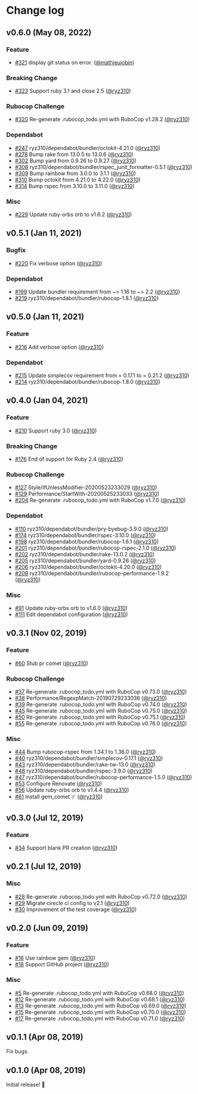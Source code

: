 # Change log

## v0.6.0 (May 08, 2022)

### Feature

- [#321](https://github.com/ryz310/pr_comet/pull/321) display git status on error. ([@mathieujobin](https://github.com/mathieujobin))

### Breaking Change

- [#323](https://github.com/ryz310/pr_comet/pull/323) Support ruby 3.1 and close 2.5 ([@ryz310](https://github.com/ryz310))

### Rubocop Challenge

- [#320](https://github.com/ryz310/pr_comet/pull/320) Re-generate .rubocop_todo.yml with RuboCop v1.28.2 ([@ryz310](https://github.com/ryz310))

### Dependabot

- [#247](https://github.com/ryz310/pr_comet/pull/247) ryz310/dependabot/bundler/octokit-4.21.0 ([@ryz310](https://github.com/ryz310))
- [#278](https://github.com/ryz310/pr_comet/pull/278) Bump rake from 13.0.5 to 13.0.6 ([@ryz310](https://github.com/ryz310))
- [#302](https://github.com/ryz310/pr_comet/pull/302) Bump yard from 0.9.26 to 0.9.27 ([@ryz310](https://github.com/ryz310))
- [#308](https://github.com/ryz310/pr_comet/pull/308) ryz310/dependabot/bundler/rspec_junit_formatter-0.5.1 ([@ryz310](https://github.com/ryz310))
- [#309](https://github.com/ryz310/pr_comet/pull/309) Bump rainbow from 3.0.0 to 3.1.1 ([@ryz310](https://github.com/ryz310))
- [#310](https://github.com/ryz310/pr_comet/pull/310) Bump octokit from 4.21.0 to 4.22.0 ([@ryz310](https://github.com/ryz310))
- [#314](https://github.com/ryz310/pr_comet/pull/314) Bump rspec from 3.10.0 to 3.11.0 ([@ryz310](https://github.com/ryz310))

### Misc

- [#229](https://github.com/ryz310/pr_comet/pull/229) Update ruby-orbs orb to v1.6.2 ([@ryz310](https://github.com/ryz310))

## v0.5.1 (Jan 11, 2021)

### Bugfix

- [#220](https://github.com/ryz310/pr_comet/pull/220) Fix verbose option ([@ryz310](https://github.com/ryz310))

### Dependabot

- [#199](https://github.com/ryz310/pr_comet/pull/199) Update bundler requirement from ~> 1.16 to ~> 2.2 ([@ryz310](https://github.com/ryz310))
- [#219](https://github.com/ryz310/pr_comet/pull/219) ryz310/dependabot/bundler/rubocop-1.8.1 ([@ryz310](https://github.com/ryz310))

## v0.5.0 (Jan 11, 2021)

### Feature

- [#216](https://github.com/ryz310/pr_comet/pull/216) Add verbose option ([@ryz310](https://github.com/ryz310))

### Dependabot

- [#215](https://github.com/ryz310/pr_comet/pull/215) Update simplecov requirement from = 0.17.1 to = 0.21.2 ([@ryz310](https://github.com/ryz310))
- [#214](https://github.com/ryz310/pr_comet/pull/214) ryz310/dependabot/bundler/rubocop-1.8.0 ([@ryz310](https://github.com/ryz310))

## v0.4.0 (Jan 04, 2021)

### Feature

- [#210](https://github.com/ryz310/pr_comet/pull/210) Support ruby 3.0 ([@ryz310](https://github.com/ryz310))

### Breaking Change

- [#176](https://github.com/ryz310/pr_comet/pull/176) End of support for Ruby 2.4 ([@ryz310](https://github.com/ryz310))

### Rubocop Challenge

- [#127](https://github.com/ryz310/pr_comet/pull/127) Style/IfUnlessModifier-20200523233029 ([@ryz310](https://github.com/ryz310))
- [#129](https://github.com/ryz310/pr_comet/pull/129) Performance/StartWith-20200525233033 ([@ryz310](https://github.com/ryz310))
- [#204](https://github.com/ryz310/pr_comet/pull/204) Re-generate .rubocop_todo.yml with RuboCop v1.7.0 ([@ryz310](https://github.com/ryz310))

### Dependabot

- [#110](https://github.com/ryz310/pr_comet/pull/110) ryz310/dependabot/bundler/pry-byebug-3.9.0 ([@ryz310](https://github.com/ryz310))
- [#174](https://github.com/ryz310/pr_comet/pull/174) ryz310/dependabot/bundler/rspec-3.10.0 ([@ryz310](https://github.com/ryz310))
- [#198](https://github.com/ryz310/pr_comet/pull/198) ryz310/dependabot/bundler/rubocop-1.6.1 ([@ryz310](https://github.com/ryz310))
- [#201](https://github.com/ryz310/pr_comet/pull/201) ryz310/dependabot/bundler/rubocop-rspec-2.1.0 ([@ryz310](https://github.com/ryz310))
- [#202](https://github.com/ryz310/pr_comet/pull/202) ryz310/dependabot/bundler/rake-13.0.2 ([@ryz310](https://github.com/ryz310))
- [#205](https://github.com/ryz310/pr_comet/pull/205) ryz310/dependabot/bundler/yard-0.9.26 ([@ryz310](https://github.com/ryz310))
- [#206](https://github.com/ryz310/pr_comet/pull/206) ryz310/dependabot/bundler/octokit-4.20.0 ([@ryz310](https://github.com/ryz310))
- [#209](https://github.com/ryz310/pr_comet/pull/209) ryz310/dependabot/bundler/rubocop-performance-1.9.2 ([@ryz310](https://github.com/ryz310))

### Misc

- [#91](https://github.com/ryz310/pr_comet/pull/91) Update ruby-orbs orb to v1.6.0 ([@ryz310](https://github.com/ryz310))
- [#111](https://github.com/ryz310/pr_comet/pull/111) Edit dependabot configuration ([@ryz310](https://github.com/ryz310))

## v0.3.1 (Nov 02, 2019)

### Feature

- [#60](https://github.com/ryz310/pr_comet/pull/60) Stub pr comet ([@ryz310](https://github.com/ryz310))

### Rubocop Challenge

- [#37](https://github.com/ryz310/pr_comet/pull/37) Re-generate .rubocop_todo.yml with RuboCop v0.73.0 ([@ryz310](https://github.com/ryz310))
- [#38](https://github.com/ryz310/pr_comet/pull/38) Performance/RegexpMatch-20190729233036 ([@ryz310](https://github.com/ryz310))
- [#39](https://github.com/ryz310/pr_comet/pull/39) Re-generate .rubocop_todo.yml with RuboCop v0.74.0 ([@ryz310](https://github.com/ryz310))
- [#45](https://github.com/ryz310/pr_comet/pull/45) Re-generate .rubocop_todo.yml with RuboCop v0.75.0 ([@ryz310](https://github.com/ryz310))
- [#50](https://github.com/ryz310/pr_comet/pull/50) Re-generate .rubocop_todo.yml with RuboCop v0.75.1 ([@ryz310](https://github.com/ryz310))
- [#55](https://github.com/ryz310/pr_comet/pull/55) Re-generate .rubocop_todo.yml with RuboCop v0.76.0 ([@ryz310](https://github.com/ryz310))

### Misc

- [#44](https://github.com/ryz310/pr_comet/pull/44) Bump rubocop-rspec from 1.34.1 to 1.36.0 ([@ryz310](https://github.com/ryz310))
- [#40](https://github.com/ryz310/pr_comet/pull/40) ryz310/dependabot/bundler/simplecov-0.17.1 ([@ryz310](https://github.com/ryz310))
- [#43](https://github.com/ryz310/pr_comet/pull/43) ryz310/dependabot/bundler/rake-tw-13.0 ([@ryz310](https://github.com/ryz310))
- [#48](https://github.com/ryz310/pr_comet/pull/48) ryz310/dependabot/bundler/rspec-3.9.0 ([@ryz310](https://github.com/ryz310))
- [#47](https://github.com/ryz310/pr_comet/pull/47) ryz310/dependabot/bundler/rubocop-performance-1.5.0 ([@ryz310](https://github.com/ryz310))
- [#53](https://github.com/ryz310/pr_comet/pull/53) Configure Renovate ([@ryz310](https://github.com/ryz310))
- [#56](https://github.com/ryz310/pr_comet/pull/56) Update ruby-orbs orb to v1.4.4 ([@ryz310](https://github.com/ryz310))
- [#61](https://github.com/ryz310/pr_comet/pull/61) Install gem_comet :comet: ([@ryz310](https://github.com/ryz310))

## v0.3.0 (Jul 12, 2019)

### Feature

- [#34](https://github.com/ryz310/pr_comet/pull/34) Support blank PR creation ([@ryz310](https://github.com/ryz310))

## v0.2.1 (Jul 12, 2019)

### Misc

- [#28](https://github.com/ryz310/pr_comet/pull/28) Re-generate .rubocop_todo.yml with RuboCop v0.72.0 ([@ryz310](https://github.com/ryz310))
- [#29](https://github.com/ryz310/pr_comet/pull/29) Migrate cirecle ci config to v2.1 ([@ryz310](https://github.com/ryz310))
- [#30](https://github.com/ryz310/pr_comet/pull/30) Improvement of the test coverage ([@ryz310](https://github.com/ryz310))

## v0.2.0 (Jun 09, 2019)

### Feature

- [#16](https://github.com/ryz310/pr_comet/pull/16) Use rainbow gem ([@ryz310](https://github.com/ryz310))
- [#18](https://github.com/ryz310/pr_comet/pull/18) Support GitHub project ([@ryz310](https://github.com/ryz310))

### Misc

- [#5](https://github.com/ryz310/pr_comet/pull/5) Re-generate .rubocop_todo.yml with RuboCop v0.68.0 ([@ryz310](https://github.com/ryz310))
- [#12](https://github.com/ryz310/pr_comet/pull/12) Re-generate .rubocop_todo.yml with RuboCop v0.68.1 ([@ryz310](https://github.com/ryz310))
- [#13](https://github.com/ryz310/pr_comet/pull/13) Re-generate .rubocop_todo.yml with RuboCop v0.69.0 ([@ryz310](https://github.com/ryz310))
- [#15](https://github.com/ryz310/pr_comet/pull/15) Re-generate .rubocop_todo.yml with RuboCop v0.70.0 ([@ryz310](https://github.com/ryz310))
- [#17](https://github.com/ryz310/pr_comet/pull/17) Re-generate .rubocop_todo.yml with RuboCop v0.71.0 ([@ryz310](https://github.com/ryz310))

## v0.1.1 (Apr 08, 2019)

Fix bugs.

## v0.1.0 (Apr 08, 2019)

Initial release! :rocket:
